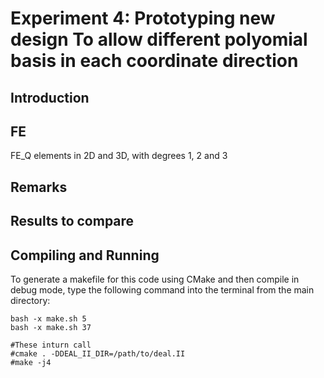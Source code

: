 # Experiment 4: Prototyping new design To allow different polyomial basis in each coordinate direction

## Introduction

## FE
FE_Q elements in 2D and 3D, with degrees 1, 2 and 3

## Remarks

## Results to compare



## Compiling and Running
To generate a makefile for this code using CMake and then compile in debug mode, type the following command 
into the terminal from the main directory:

	bash -x make.sh 5
	bash -x make.sh 37
	
	#These inturn call
	#cmake . -DDEAL_II_DIR=/path/to/deal.II
	#make -j4
